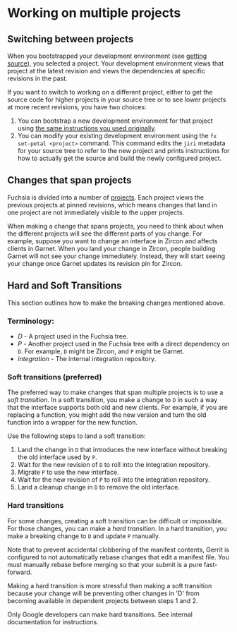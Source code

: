 # Working on multiple projects

## Switching between projects

When you bootstrapped your development environment (see
[getting source][getting-source]), you selected a project. Your development
environment views that project at the latest revision and views the dependencies
at specific revisions in the past.

If you want to switch to working on a different project, either to get the source
code for higher projects in your source tree or to see lower projects at more recent
revisions, you have two choices:

1. You can bootstrap a new development environment for that project using
   [the same instructions you used originally][getting-source].
2. You can modify your existing development environment using the
   `fx set-petal <project>` command. This command edits the `jiri` metadata for
   your source tree to refer to the new project and prints instructions for how to
   actually get the source and build the newly configured project.

## Changes that span projects

Fuchsia is divided into a number of [projects][layers]. Each project views the
previous projects at pinned revisions, which means changes that land in one
project are not immediately visible to the upper projects.

When making a change that spans projects, you need to think about when the
different projects will see the different parts of you change. For example,
suppose you want to change an interface in Zircon and affects clients in Garnet.
When you land your change in Zircon, people building Garnet will not see your
change immediately. Instead, they will start seeing your change once Garnet
updates its revision pin for Zircon.

## Hard and Soft Transitions

This section outlines how to make the breaking changes mentioned above.

### Terminology:

* *D* - A project used in the Fuchsia tree.
* *P* - Another project used in the Fuchsia tree with a direct dependency on `D`.
For example, `D` might be Zircon, and `P` might be Garnet.
* *integration* - The internal integration repository.

### Soft transitions (preferred)

The preferred way to make changes that span multiple projects is to use a
*soft transition*. In a soft transition, you make a change to `D` in such a
way that the interface supports both old and new clients. For example, if you
are replacing a function, you might add the new version and turn the old
function into a wrapper for the new function.

Use the following steps to land a soft transition:

1. Land the change in `D` that introduces the new interface without breaking
   the old interface used by `P`.
1. Wait for the new revision of `D` to roll into the integration repository.
1. Migrate `P` to use the new interface.
1. Wait for the new revision of `P` to roll into the integration repository.
1. Land a cleanup change in `D` to remove the old interface.

### Hard transitions

For some changes, creating a soft transition can be difficult or impossible. For
those changes, you can make a *hard transition*. In a hard transition, you make
a breaking change to `D` and update `P` manually.

Note that to prevent accidental clobbering of the manifest contents, Gerrit is
configured to not automatically rebase changes that edit a manifest file. You
must manually rebase before merging so that your submit is a pure fast-forward.

Making a hard transition is more stressful than making a soft transition because
your change will be preventing other changes in 'D' from becoming available in
dependent projects between steps 1 and 2.

Only Google developers can make hard transitions.  See internal documentation for
instructions.

[getting-source]: /development/source_code/README.md "Getting source"
[layers]: /development/source_code/layers.md "Layers"
